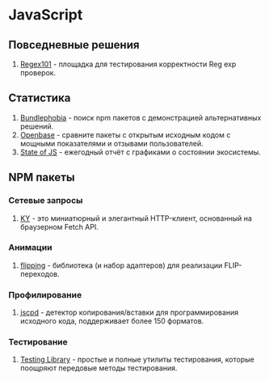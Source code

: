 # JavaScript

## Повседневные решения

1. [Regex101](https://regex101.com/) - площадка для тестирования корректности Reg exp проверок.

## Статистика

1. [Bundlephobia](https://bundlephobia.com/) - поиск npm пакетов с демонстрацией альтернативных решений.
2. [Openbase](https://openbase.com/) - cравните пакеты с открытым исходным кодом с мощными показателями и отзывами пользователей.
3. [State of JS](https://2021.stateofjs.com/ru-RU/) - ежегодный отчёт с графиками о состоянии экосистемы.

## NPM пакеты

### Сетевые запросы

1. [KY](https://www.npmjs.com/package/ky) - это миниатюрный и элегантный HTTP-клиент, основанный на браузерном Fetch API.

### Анимации

1. [flipping](https://www.npmjs.com/package/flipping) - библиотека (и набор адаптеров) для реализации FLIP-переходов.

### Профилирование

1. [jscpd](https://www.npmjs.com/package/jscpd) - детектор копирования/вставки для программирования исходного кода, поддерживает более 150 форматов.

### Тестирование

1. [Testing Library](https://testing-library.com/) - простые и полные утилиты тестирования, которые поощряют передовые методы тестирования.
